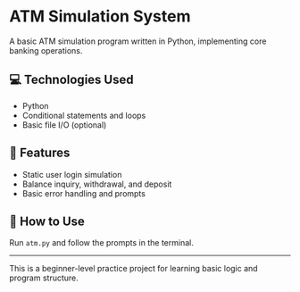 # ATM Simulation System

A basic ATM simulation program written in Python, implementing core banking operations.

## 💻 Technologies Used
- Python
- Conditional statements and loops
- Basic file I/O (optional)

## 🎯 Features
- Static user login simulation
- Balance inquiry, withdrawal, and deposit
- Basic error handling and prompts

## 🚀 How to Use
Run `atm.py` and follow the prompts in the terminal.

---

This is a beginner-level practice project for learning basic logic and program structure.

